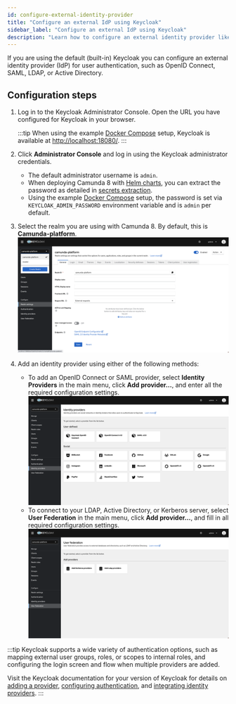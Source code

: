 ```yaml
---
id: configure-external-identity-provider
title: "Configure an external IdP using Keycloak"
sidebar_label: "Configure an external IdP using Keycloak"
description: "Learn how to configure an external identity provider like OpenID Connect, SAML, LDAP, or Active Directory."
---
```


If you are using the default (built-in) Keycloak you can configure an external identity provider (IdP) for user authentication, such as OpenID Connect, SAML, LDAP, or Active Directory.

## Configuration steps

1.  Log in to the Keycloak Administrator Console. Open the URL you have configured for Keycloak in your browser.

    :::tip
    When using the example [Docker Compose](/self-managed/quickstart/developer-quickstart/docker-compose.md) setup, Keycloak is available at [http://localhost:18080/](http://localhost:18080/).
    :::

2.  Click **Administrator Console** and log in using the Keycloak administrator credentials.
    - The default administrator username is `admin`.
    - When deploying Camunda 8 with [Helm charts](/self-managed/setup/overview.md), you can extract the password as detailed in [secrets extraction](/self-managed/installation-methods/helm/upgrade/index.md#secrets-extraction).
    - Using the example [Docker Compose](/self-managed/quickstart/developer-quickstart/docker-compose.md) setup, the password is set via `KEYCLOAK_ADMIN_PASSWORD` environment variable and is `admin` per default.

3.  Select the realm you are using with Camunda 8. By default, this is **Camunda-platform**.
    ![keycloak-realm-select](../img/keycloak-admin-realm-select.png)

4.  Add an identity provider using either of the following methods:
    - To add an OpenID Connect or SAML provider, select **Identity Providers** in the main menu, click **Add provider...**, and enter all the required configuration settings.
      ![keycloak-add-identity-provider](../img/keycloak-add-identity-provider.png)
    - To connect to your LDAP, Active Directory, or Kerberos server, select **User Federation** in the main menu, click **Add provider...**, and fill in all required configuration settings.
      ![keycloak-add-user-federation](../img/keycloak-add-user-federation.png)

:::tip
Keycloak supports a wide variety of authentication options, such as mapping external user groups, roles, or scopes to internal roles, and configuring the login screen and flow when multiple providers are added.

Visit the Keycloak documentation for your version of Keycloak for details on [adding a provider](https://www.keycloak.org/docs/latest/server_admin/#adding-a-provider),
[configuring authentication](https://www.keycloak.org/docs/latest/server_admin/index.html#configuring-authentication_server_administration_guide), and
[integrating identity providers](https://www.keycloak.org/docs/latest/server_admin/index.html#_identity_broker).
:::
